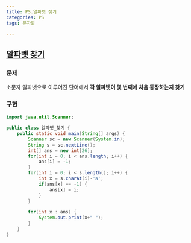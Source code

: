 ```yaml
---
title: PS.알파벳 찾기
categories: PS
tags: 문자열

---
```




## [알파벳 찾기](https://www.acmicpc.net/problem/10809)

### 문제

소문자 알파벳으로 이루어진 단어에서 **각 알파벳이 몇 번째에 처음 등장하는지 찾기**



### 구현

```java
import java.util.Scanner;

public class 알파벳_찾기 {
    public static void main(String[] args) {
        Scanner sc = new Scanner(System.in);
        String s = sc.nextLine();
        int[] ans = new int[26];
        for(int i = 0; i < ans.length; i++) {
            ans[i] = -1;
        }
        for(int i = 0; i < s.length(); i++) {
            int x = s.charAt(i)-'a';
            if(ans[x] == -1) {
                ans[x] = i;                
            }
        }
        
        for(int x : ans) {
            System.out.print(x+" ");
        }
    }
}
```

